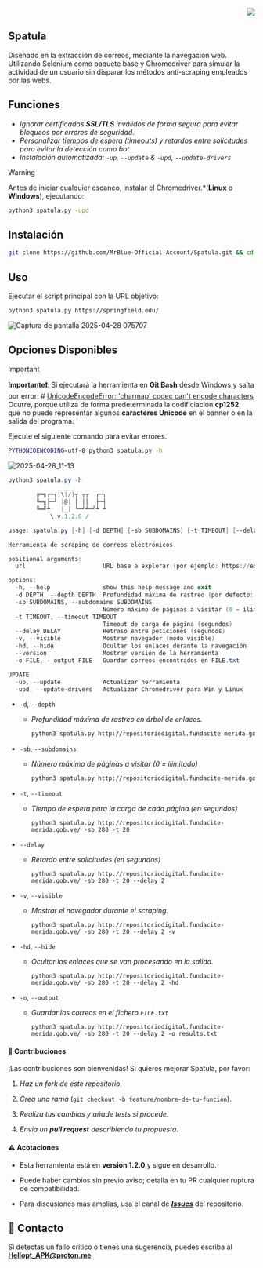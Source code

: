 <p align="right"><img src="https://img.shields.io/badge/STATUS-EN%20DESAROLLO-green"></p>

## Spatula
 
Diseñado en la extracción de correos, mediante la navegación web. Utilizando Selenium como paquete base y Chromedriver  para simular la actividad de un usuario sin disparar los métodos anti-scraping empleados por las webs.
## Funciones

- *Ignorar certificados **SSL/TLS** inválidos de forma segura para evitar bloqueos por errores de seguridad.*
- *Personalizar tiempos de espera (timeouts) y retardos entre solicitudes para evitar la detección como bot*
- *Instalación automatizada: `-up`, `--update` & `-upd`,  `--update-drivers`*


>[!WARNING] 
>Antes de iniciar cualquier escaneo, instalar el Chromedriver.*(**Linux** o **Windows**), ejecutando: 
>```sh
>python3 spatula.py -upd
>```

## Instalación

```sh
git clone https://github.com/MrBlue-Official-Account/Spatula.git && cd Spatula && pip3 install -r requirements.txt
```

## Uso

Ejecutar el script principal con la URL objetivo:
```sh
python3 spatula.py https://springfield.edu/
```

![Captura de pantalla 2025-04-28 075707](https://github.com/user-attachments/assets/6e4a1a06-7f9a-4741-9483-02fefe913d93)


## Opciones Disponibles

>[!IMPORTANT]
>**Importante❗️**:
>Si ejecutará la herramienta en **Git Bash** desde Windows y salta por error: # [UnicodeEncodeError: 'charmap' codec can't encode characters](https://stackoverflow.com/questions/27092833/unicodeencodeerror-charmap-codec-cant-encode-characters) Ocurre, porque utiliza de forma predeterminada  la codificiación **cp1252**, que no puede representar algunos **caracteres Unicode** en el banner o en la salida del programa.
>
>Ejecute el siguiente comando para evitar errores.
>```sh
 >PYTHONIOENCODING=utf-8 python3 spatula.py -h
>```
>![2025-04-28_11-13](https://github.com/user-attachments/assets/f1f8fa81-54c3-4f8f-bac2-0b5b0518f5b7)

```powershell
python3 spatula.py -h
              _____
        ╔═╗┌─┐|\|/|┬ ┬┬  ┌─┐
        ╚═╗├─┘ |@| │ ││  ├─┤
        ╚═╝┴   |_| └─┘┴─┘┴ ┴
            \ v.1.2.0 /

usage: spatula.py [-h] [-d DEPTH] [-sb SUBDOMAINS] [-t TIMEOUT] [--delay DELAY] [-v] [-hd] [--version] [-o FILE] [-up] [-upd] [url]

Herramienta de scraping de correos electrónicos.

positional arguments:
  url                      URL base a explorar (por ejemplo: https://example.com)

options:
  -h, --help               show this help message and exit
  -d DEPTH, --depth DEPTH  Profundidad máxima de rastreo (por defecto: 2)
  -sb SUBDOMAINS, --subdomains SUBDOMAINS
                           Número máximo de páginas a visitar (0 = ilimitado)
  -t TIMEOUT, --timeout TIMEOUT
                           Timeout de carga de página (segundos)
  --delay DELAY            Retraso entre peticiones (segundos)
  -v, --visible            Mostrar navegador (modo visible)
  -hd, --hide              Ocultar los enlaces durante la navegación
  --version                Mostrar versión de la herramienta
  -o FILE, --output FILE   Guardar correos encontrados en FILE.txt

UPDATE:
  -up, --update            Actualizar herramienta
  -upd, --update-drivers   Actualizar Chromedriver para Win y Linux
```

- `-d`, `--depth`
	- *Profundidad máxima de rastreo en árbol de enlaces.*
		```sh
		python3 spatula.py http://repositoriodigital.fundacite-merida.gob.ve/ -d 20 
		```

- `-sb`, `--subdomains`
	- *Número máximo de páginas a visitar (0 = ilimitado)*
		```sh
		python3 spatula.py http://repositoriodigital.fundacite-merida.gob.ve/ -sb 280
		```

- `-t`, `--timeout`
	- *Tiempo de espera para la carga de cada página (en segundos)*
		```
		python3 spatula.py http://repositoriodigital.fundacite-merida.gob.ve/ -sb 280 -t 20
		```

- `--delay` 
	- *Retardo entre solicitudes (en segundos)*
		```
		python3 spatula.py http://repositoriodigital.fundacite-merida.gob.ve/ -sb 280 -t 20 --delay 2
		```

- `-v`, `--visible`
	- *Mostrar el navegador durante el scraping.*
		```
		python3 spatula.py http://repositoriodigital.fundacite-merida.gob.ve/ -sb 280 -t 20 --delay 2 -v
		```

- `-hd`, `--hide`
	- *Ocultar los enlaces que se van procesando en la salida.*
		```
		python3 spatula.py http://repositoriodigital.fundacite-merida.gob.ve/ -sb 280 -t 20 --delay 2 -hd
		```

- `-o`, `--output`
	- *Guardar los correos en el fichero `FILE.txt`*
		```
		python3 spatula.py http://repositoriodigital.fundacite-merida.gob.ve/ -sb 280 -t 20 --delay 2 -o results.txt
		```

#### 🤝 Contribuciones

¡Las contribuciones son bienvenidas! Si quieres mejorar Spatula, por favor:

1. *Haz un fork de este repositorio.*
   
2. *Crea una rama* (`git checkout -b feature/nombre-de-tu-función`).
   
3. *Realiza tus cambios y añade tests si procede.*
   
4. *Envía un **pull request** describiendo tu propuesta.*

#### ⚠️ Acotaciones

- Esta herramienta está en **versión 1.2.0** y sigue en desarrollo.
   
- Puede haber cambios sin previo aviso; detalla en tu PR cualquier ruptura de compatibilidad.
   
- Para discusiones más amplias, usa el canal de _**[Issues](https://github.com/MrBlue-Official-Account/Spatula/issues)**_ del repositorio.

## 📧 Contacto

Si detectas un fallo crítico o tienes una sugerencia, puedes escriba al **Hellopt_APK@proton.me**
